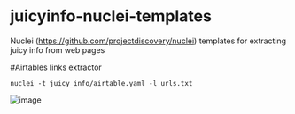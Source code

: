 # juicyinfo-nuclei-templates
Nuclei (https://github.com/projectdiscovery/nuclei) templates for extracting juicy info from web pages




#Airtables links extractor

```console
nuclei -t juicy_info/airtable.yaml -l urls.txt
```

![image](https://github.com/cipher387/juicyinfo-nuclei-templates/blob/main/images/airtable.png)
